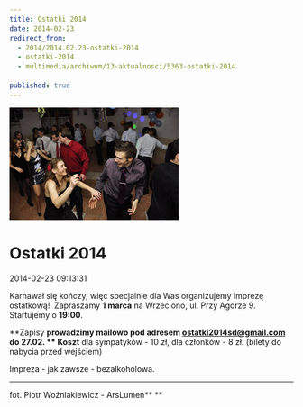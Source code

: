 ```yaml
---
title: Ostatki 2014
date: 2014-02-23
redirect_from: 
  - 2014/2014.02.23-ostatki-2014
  - ostatki-2014
  - multimedia/archiwum/13-aktualnosci/5363-ostatki-2014

published: true
---
```



![/assets/posts/2014/2014-02-23-ostatki-2014/impreza01.jpg](/assets/posts/2014/2014-02-23-ostatki-2014/impreza01.jpg)

# Ostatki 2014

<time>2014-02-23 09:13:31</time>



Karnawał się kończy, więc specjalnie dla Was organizujemy imprezę ostatkową! 
Zapraszamy **1 marca** na Wrzeciono, ul. Przy Agorze 9. Startujemy o **19:00**.


**Zapisy **prowadzimy mailowo pod adresem ostatki2014sd@gmail.com do 27.02.
**
Koszt** dla sympatyków - 10 zł, dla członków - 8 zł.
(bilety do nabycia przed wejściem)

Impreza - jak zawsze - bezalkoholowa.

---
fot. Piotr Woźniakiewicz - ArsLumen**
**


<!--{{json:{"created_date":"2014-02-23 09:13:31","publish_down":"0000-00-00 00:00:00","id":"5363"}}}-->